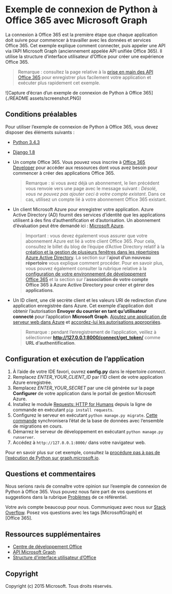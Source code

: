 # Exemple de connexion de Python à Office 365 avec Microsoft Graph

La connexion à Office 365 est la première étape que chaque application doit suivre pour commencer à travailler avec les données et services Office 365. Cet exemple explique comment connecter, puis appeler une API via l’API Microsoft Graph (anciennement appelée API unifiée Office 365). Il utilise la structure d’interface utilisateur d’Office pour créer une expérience Office 365.

> Remarque : consultez la page relative à la [prise en main des API Office 365](http://dev.office.com/getting-started/office365apis?platform=option-python#setup) pour enregistrer plus facilement votre application et exécuter plus rapidement cet exemple.

![Capture d’écran d’un exemple de connexion de Python à Office 365](./README assets/screenshot.PNG)

## Conditions préalables

Pour utiliser l’exemple de connexion de Python à Office 365, vous devez disposer des éléments suivants : 
* [Python 3.4.3](https://www.python.org/downloads/) 
* [Django 1.8](https://docs.djangoproject.com/en/1.8/intro/install/) 
* Un compte Office 365. Vous pouvez vous inscrire à [Office 365 Developer](https://portal.office.com/Signup/Signup.aspx?OfferId=6881A1CB-F4EB-4db3-9F18-388898DAF510&DL=DEVELOPERPACK&ali=1#0) pour accéder aux ressources dont vous avez besoin pour commencer à créer des applications Office 365.

     > Remarque : si vous avez déjà un abonnement, le lien précédent vous renvoie vers une page avec le message suivant : *Désolé, vous ne pouvez pas ajouter ceci à votre compte existant*. Dans ce cas, utilisez un compte lié à votre abonnement Office 365 existant.
* Un client Microsoft Azure pour enregistrer votre application. Azure Active Directory (AD) fournit des services d’identité que les applications utilisent à des fins d’authentification et d’autorisation. Un abonnement d’évaluation peut être demandé ici : [Microsoft Azure](https://account.windowsazure.com/SignUp).

    > Important : vous devez également vous assurer que votre abonnement Azure est lié à votre client Office 365. Pour cela, consultez le billet du blog de l’équipe d’Active Directory relatif à la [création et la gestion de plusieurs fenêtres dans les répertoires Azure Active Directory](http://blogs.technet.com/b/ad/archive/2013/11/08/creating-and-managing-multiple-windows-azure-active-directories.aspx). La section sur l’**ajout d’un nouveau répertoire** vous explique comment procéder. Pour en savoir plus, vous pouvez également consulter la rubrique relative à la [configuration de votre environnement de développement Office 365](https://msdn.microsoft.com/office/office365/howto/setup-development-environment#bk_CreateAzureSubscription) et la section sur l’**association de votre compte Office 365 à Azure Active Directory pour créer et gérer des applications**.
* Un ID client, une clé secrète client et les valeurs URI de redirection d’une application enregistrée dans Azure. Cet exemple d’application doit obtenir l’autorisation **Envoyer du courrier en tant qu’utilisateur connecté** pour l’application **Microsoft Graph**. [Ajoutez une application de serveur web dans Azure](https://msdn.microsoft.com/office/office365/HowTo/add-common-consent-manually#bk_RegisterServerApp) et [accordez-lui les autorisations appropriées](https://github.com/OfficeDev/O365-Python-Microsoft-Graph-Connect/wiki/Grant-permissions-to-the-Connect-application-in-Azure).

     > Remarque : pendant l’enregistrement de l’application, veillez à sélectionner **http://127.0.0.1:8000/connect/get_token/** comme **URL d’authentification**.

## Configuration et exécution de l’application

1. À l’aide de votre IDE favori, ouvrez **config.py** dans le répertoire *connect*.
2. Remplacez *ENTER_YOUR_CLIENT_ID* par l’ID client de votre application Azure enregistrée.
3. Remplacez *ENTER_YOUR_SECRET* par une clé générée sur la page **Configurer** de votre application dans le portail de gestion Microsoft Azure.
4. Installez le module [Requests: HTTP for Humans](http://docs.python-requests.org/en/latest/) depuis la ligne de commande en exécutant ```pip install requests```.
5. Configurez le serveur en exécutant ```python manage.py migrate```. [Cette commande](https://docs.djangoproject.com/en/1.8/ref/django-admin/#django-admin-migrate) synchronisera l’état de la base de données avec l’ensemble de migrations en cours.
6. Démarrez le serveur de développement en exécutant ```python manage.py runserver```.
7. Accédez à ```http://127.0.0.1:8000/``` dans votre navigateur web.

Pour en savoir plus sur cet exemple, consultez la [procédure pas à pas de l’exécution de Python sur graph.microsoft.io](http://graph.microsoft.io/docs/platform/python).

## Questions et commentaires

Nous serions ravis de connaître votre opinion sur l’exemple de connexion de Python à Office 365. Vous pouvez nous faire part de vos questions et suggestions dans la rubrique [Problèmes](https://github.com/OfficeDev/O365-Python-Microsoft-Graph-Connect/issues) de ce référentiel.

Votre avis compte beaucoup pour nous. Communiquez avec nous sur [Stack Overflow](http://stackoverflow.com/questions/tagged/office365+or+microsoftgraph). Posez vos questions avec les tags [MicrosoftGraph] et [Office 365].
  
## Ressources supplémentaires

* [Centre de développement Office](http://dev.office.com/)
* [API Microsoft Graph](http://graph.microsoft.io)
* [Structure d’interface utilisateur d’Office](http://dev.office.com/fabric)

## Copyright
Copyright (c) 2015 Microsoft. Tous droits réservés.
